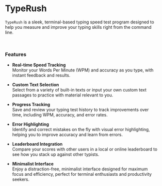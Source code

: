 # TypeRush
`TypeRush` is a sleek, terminal-based typing speed test program designed to help you measure and improve your typing skills right from the command line.

<br>

### Features
- **Real-time Speed Tracking**   
Monitor your Words Per Minute (WPM) and accuracy as you type, with instant feedback and results.

- **Custom Text Selection**   
Select from a variety of built-in texts or input your own custom text passages to practice with material relevant to you.

- **Progress Tracking**   
Save and review your typing test history to track improvements over time, including WPM, accuracy, and error rates.

- **Error Highlighting**   
Identify and correct mistakes on the fly with visual error highlighting, helping you to improve accuracy and learn from errors.

- **Leaderboard Integration**   
Compare your scores with other users in a local or online leaderboard to see how you stack up against other typists.

- **Minimalist Interface**   
Enjoy a distraction-free, minimalist interface designed for maximum focus and efficiency, perfect for terminal enthusiasts and productivity seekers.

